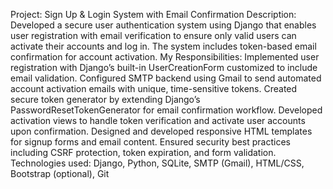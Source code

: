 Project: Sign Up & Login System with Email Confirmation
Description: Developed a secure user authentication system using Django that enables user registration with email verification to ensure only valid users can activate their accounts and log in. The system includes token-based email confirmation for account activation.
My Responsibilities:
Implemented user registration with Django’s built-in UserCreationForm customized to include email validation.
Configured SMTP backend using Gmail to send automated account activation emails with unique, time-sensitive tokens.
Created secure token generator by extending Django’s PasswordResetTokenGenerator for email confirmation workflow.
Developed activation views to handle token verification and activate user accounts upon confirmation.
Designed and developed responsive HTML templates for signup forms and email content.
Ensured security best practices including CSRF protection, token expiration, and form validation.
Technologies used:
Django, Python, SQLite, SMTP (Gmail), HTML/CSS, Bootstrap (optional), Git
